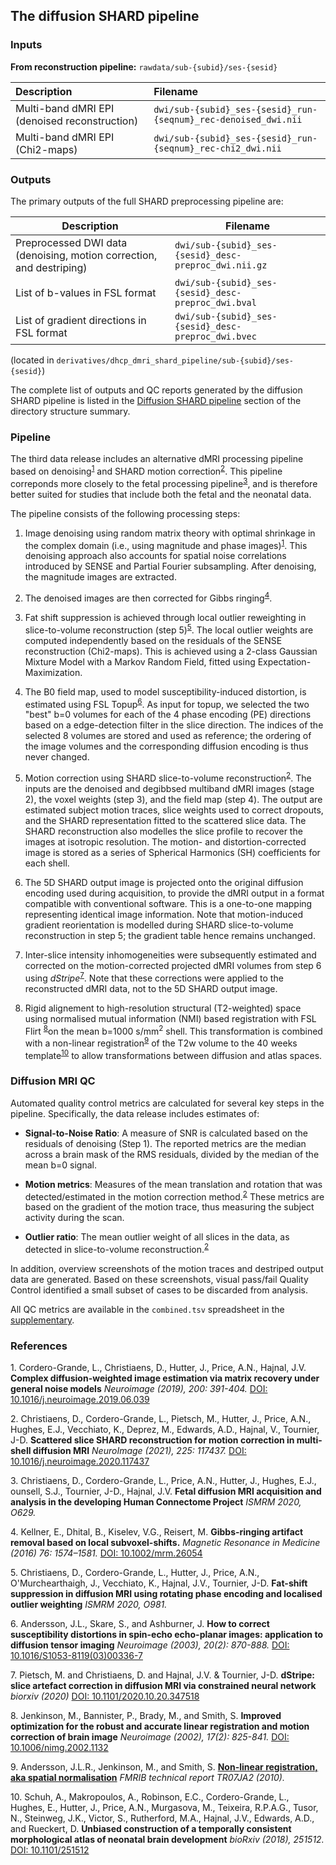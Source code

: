 ---
---

## The diffusion SHARD pipeline

### Inputs

**From reconstruction pipeline:** `rawdata/sub-{subid}/ses-{sesid}`

| Description                                                                             | Filename                                                                  |
|:----------------------------------------------------------------------------------------|:--------------------------------------------------------------------------|
| Multi-band dMRI EPI (denoised reconstruction)                                           | `dwi/sub-{subid}_ses-{sesid}_run-{seqnum}_rec-denoised_dwi.nii`           |
| Multi-band dMRI EPI (Chi2-maps)                                                         | `dwi/sub-{subid}_ses-{sesid}_run-{seqnum}_rec-chi2_dwi.nii`               |


### Outputs

The primary outputs of the full SHARD preprocessing pipeline are:

| Description                                                                  | Filename                                                                |
|------------------------------------------------------------------------------|-------------------------------------------------------------------------|
| Preprocessed DWI data (denoising, motion correction, and destriping)         | `dwi/sub-{subid}_ses-{sesid}_desc-preproc_dwi.nii.gz`                   |
| List of b-values in FSL format                                               | `dwi/sub-{subid}_ses-{sesid}_desc-preproc_dwi.bval`                     |
| List of gradient directions in FSL format                                    | `dwi/sub-{subid}_ses-{sesid}_desc-preproc_dwi.bvec`                     |

(located in `derivatives/dhcp_dmri_shard_pipeline/sub-{subid}/ses-{sesid}`)

The complete list of outputs and QC reports generated by the diffusion SHARD pipeline 
is listed in the [Diffusion SHARD pipeline](structure.html#diffusion-shard-pipeline) 
section of the directory structure summary.


### Pipeline

The third data release includes an alternative dMRI processing
pipeline based on denoising<sup>[1](#ref1)</sup> and SHARD motion
correction<sup>[2](#ref2)</sup>. This pipeline correponds more closely to
the fetal processing pipeline<sup>[3](#ref3)</sup>, and is therefore better
suited for studies that include both the fetal and the neonatal data.

The pipeline consists of the following processing steps:

1. Image denoising using random matrix theory with optimal
shrinkage in the complex domain (i.e., using magnitude and phase
images)<sup>[1](#ref1)</sup>. This denoising approach also accounts
for spatial noise correlations introduced by SENSE and Partial Fourier
subsampling. After denoising, the magnitude images are extracted.

2. The denoised images are then corrected for Gibbs
ringing<sup>[4](#ref4)</sup>.

3. Fat shift suppression is achieved through local outlier reweighting in
slice-to-volume reconstruction (step 5)<sup>[5](#ref5)</sup>. The local
outlier weights are computed independently based on the residuals of the
SENSE reconstruction (Chi2-maps). This is achieved using a 2-class Gaussian 
Mixture Model with a Markov Random Field, fitted using Expectation-Maximization.

4. The B0 field map, used to model susceptibility-induced distortion,
is estimated using FSL Topup<sup>[6](#ref6)</sup>. As input for topup, we
selected the two "best" b=0 volumes for each of the 4 phase encoding (PE)
directions based on a edge-detection filter in the slice direction. The
indices of the selected 8 volumes are stored and used as reference; the
ordering of the image volumes and the corresponding diffusion encoding is
thus never changed.

5. Motion correction using SHARD slice-to-volume
reconstruction<sup>[2](#ref2)</sup>.  The inputs are the denoised and
degibbsed multiband dMRI images (stage 2), the voxel weights (step 3),
and the field map (step 4). The output are estimated subject motion traces,
slice weights used to correct dropouts, and the SHARD representation fitted
to the scattered slice data. The SHARD reconstruction also modelles the
slice profile to recover the images at isotropic resolution.  The motion-
and distortion-corrected image is stored as a series of Spherical Harmonics
(SH) coefficients for each shell.

6. The 5D SHARD output image is projected onto the original diffusion encoding
used during acquisition, to provide the dMRI output in a format compatible with
conventional software. This is a one-to-one mapping representing identical
image information. Note that motion-induced gradient reorientation is modelled
during SHARD slice-to-volume reconstruction in step 5; the gradient table
hence remains unchanged.

7. Inter-slice intensity inhomogeneities were subsequently estimated and
corrected on the motion-corrected projected dMRI volumes from step 6 using
*dStripe*<sup>[7](#ref7)</sup>.  Note that these corrections were applied
to the reconstructed dMRI data, not to the 5D SHARD output image.

8. Rigid alignement to high-resolution structural (T2-weighted) space
using normalised mutual information (NMI) based registration with FSL
Flirt <sup>[8](#ref8)</sup>on the mean b=1000 s/mm<sup>2</sup> shell. This
transformation is combined with a non-linear registration<sup>[9](#ref9)</sup>
of the T2w volume to the 40 weeks template<sup>[10](#ref10)</sup> to allow
transformations between diffusion and atlas spaces.


### Diffusion MRI QC

Automated quality control metrics are calculated for several key steps in
the pipeline. Specifically, the data release includes estimates of:

- **Signal-to-Noise Ratio**: A measure of SNR is calculated based on the
  residuals of denoising (Step 1). The reported metrics are the median
  across a brain mask of the RMS residuals, divided by the median of the
  mean b=0 signal.

- **Motion metrics**: Measures of the mean translation and rotation that was
  detected/estimated in the motion correction method.<sup>[2](#ref2)</sup>
  These metrics are based on the gradient of the motion trace, thus measuring
  the subject activity during the scan.

- **Outlier ratio**: The mean outlier weight of all slices in the data, as
  detected in slice-to-volume reconstruction.<sup>[2](#ref2)</sup>

In addition, overview screenshots of the motion traces and destriped output
data are generated. Based on these screenshots, visual pass/fail Quality
Control identified a small subset of cases to be discarded from analysis.

All QC metrics are available in the `combined.tsv` spreadsheet in the
[supplementary](https://github.com/BioMedIA/dHCP-release-notes/tree/master/supplementary_files).


### References

<a name="ref1"/>1. Cordero-Grande, L., Christiaens, D., Hutter, J., Price,
A.N., Hajnal, J.V.  **Complex diffusion-weighted image estimation via matrix
recovery under general noise models** *Neuroimage (2019), 200: 391-404.* [DOI:
10.1016/j.neuroimage.2019.06.039](https://doi.org/10.1016/j.neuroimage.2019.06.039)

<a name="ref2"/>2. Christiaens, D., Cordero-Grande, L., Pietsch, M.,
Hutter, J., Price, A.N., Hughes, E.J., Vecchiato, K., Deprez, M., Edwards,
A.D., Hajnal, V., Tournier, J-D.  **Scattered slice SHARD reconstruction
for motion correction in multi-shell diffusion MRI** *NeuroImage (2021),
225: 117437.* [DOI:
 10.1016/j.neuroimage.2020.117437](https://doi.org/10.1016/j.neuroimage.2020.117437)

<a name="ref3"/>3. Christiaens, D., Cordero-Grande, L., Price, A.N.,
Hutter, J., Hughes, E.J., ounsell, S.J., Tournier, J-D., Hajnal, J.V. **Fetal
diffusion MRI acquisition and analysis in the developing Human Connectome
Project** *ISMRM 2020, O629.*

<a name="ref4"/>4. Kellner, E., Dhital, B., Kiselev, V.G., Reisert,
M. **Gibbs-ringing artifact removal based on local subvoxel-shifts.**
*Magnetic Resonance in Medicine (2016) 76: 1574–1581.* [DOI:
10.1002/mrm.26054](https://doi.org/10.1002/mrm.26054)

<a name="ref5"/>5. Christiaens, D., Cordero-Grande, L., Hutter, J.,
Price, A.N., O'Murchearthaigh, J., Vecchiato, K., Hajnal, J.V., Tournier,
J-D. **Fat-shift suppression in diffusion MRI using rotating phase encoding
and localised outlier weighting** *ISMRM 2020, O981.*

<a name="ref6"/>6. Andersson, J.L., Skare, S., and
Ashburner, J. **How to correct susceptibility distortions
in spin-echo echo-planar images: application to diffusion
tensor imaging** *Neuroimage (2003), 20(2): 870-888.* [DOI:
10.1016/S1053-8119(03)00336-7](https://doi.org/10.1016/S1053-8119(03)00336-7)

<a name="ref7"/>7. Pietsch, M. and Christiaens, D. and Hajnal, J.V. &
Tournier, J-D. **dStripe: slice artefact correction in diffusion
MRI via constrained neural network** *biorxiv (2020)* [DOI:
10.1101/2020.10.20.347518](https://doi.org/10.1101/2020.10.20.347518)

<a name="ref8"/>8. Jenkinson, M., Bannister, P., Brady, M., and Smith,
S. **Improved optimization for the robust and accurate linear registration
and motion correction of brain image** *Neuroimage (2002), 17(2): 825-841.*
[DOI: 10.1006/nimg.2002.1132](https://doi.org/10.1006/nimg.2002.1132)

<a name="ref9"/>9. Andersson, J.L.R., Jenkinson,
M., and Smith, S. [**Non-linear registration, aka spatial
normalisation**](https://www.fmrib.ox.ac.uk/datasets/techrep/tr07ja2/tr07ja2.pdf)
*FMRIB technical report TR07JA2 (2010).*

<a name="ref10"/>10. Schuh, A., Makropoulos, A., Robinson, E.C.,
Cordero-Grande, L., Hughes, E., Hutter, J., Price, A.N., Murgasova,
M., Teixeira, R.P.A.G., Tusor, N., Steinweg, J.K., Victor, S.,
Rutherford, M.A., Hajnal, J.V., Edwards, A.D., and Rueckert,
D. **Unbiased construction of a temporally consistent morphological
atlas of neonatal brain development** *bioRxiv (2018), 251512.* [DOI:
10.1101/251512](https://doi.org/10.1101/251512)



